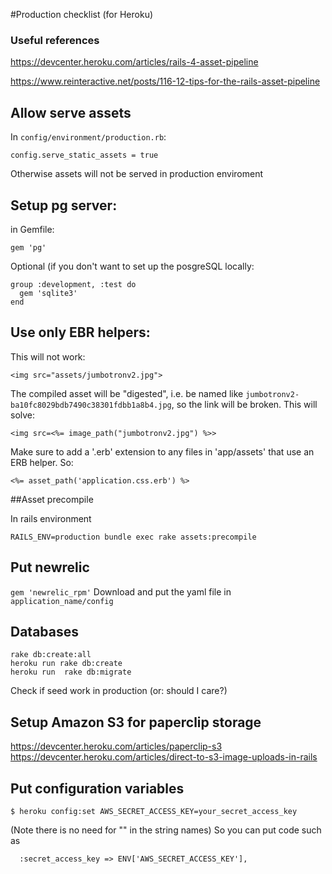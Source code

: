 #Production checklist (for Heroku)

### Useful references
https://devcenter.heroku.com/articles/rails-4-asset-pipeline

https://www.reinteractive.net/posts/116-12-tips-for-the-rails-asset-pipeline

## Allow serve assets
In `config/environment/production.rb`:
```
config.serve_static_assets = true
```
Otherwise assets will not be served in production enviroment

## Setup pg server:
in Gemfile:

```
gem 'pg'
```

Optional (if you don't want to set up the posgreSQL locally:
```
group :development, :test do
  gem 'sqlite3'
end
```

## Use only EBR helpers:
This will not work:
```
<img src="assets/jumbotronv2.jpg">
```
The compiled asset will be "digested", i.e. be named like `jumbotronv2-ba10fc8029bdb7490c38301fdbb1a8b4.jpg`, so the link will be broken. This will solve:
```
<img src=<%= image_path("jumbotronv2.jpg") %>>
```
Make sure to add a '.erb' extension to any files in 'app/assets' that use an ERB helper. So:

```
<%= asset_path('application.css.erb') %>
``` 

##Asset precompile

In rails environment
```
RAILS_ENV=production bundle exec rake assets:precompile
```
## Put newrelic

`gem 'newrelic_rpm'`
Download and put the yaml file in `application_name/config`

## Databases

```
rake db:create:all
heroku run rake db:create
heroku run  rake db:migrate
```
Check if seed work in production (or: should I care?)

## Setup Amazon S3 for paperclip storage

https://devcenter.heroku.com/articles/paperclip-s3
https://devcenter.heroku.com/articles/direct-to-s3-image-uploads-in-rails

## Put configuration variables

```
$ heroku config:set AWS_SECRET_ACCESS_KEY=your_secret_access_key
```
(Note there is no need for "" in the string names)
So you can put code such as
```
  :secret_access_key => ENV['AWS_SECRET_ACCESS_KEY'],
```
